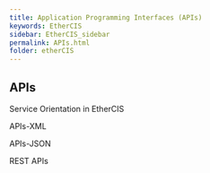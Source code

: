 ```yaml
---
title: Application Programming Interfaces (APIs)
keywords: EtherCIS
sidebar: EtherCIS_sidebar
permalink: APIs.html
folder: etherCIS
---
```


## APIs

Service Orientation in EtherCIS

APIs-XML


APIs-JSON


REST APIs
